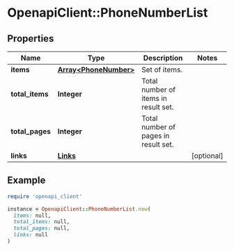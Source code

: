 # OpenapiClient::PhoneNumberList

## Properties

| Name | Type | Description | Notes |
| ---- | ---- | ----------- | ----- |
| **items** | [**Array&lt;PhoneNumber&gt;**](PhoneNumber.md) | Set of items. |  |
| **total_items** | **Integer** | Total number of items in result set. |  |
| **total_pages** | **Integer** | Total number of pages in result set. |  |
| **links** | [**Links**](Links.md) |  | [optional] |

## Example

```ruby
require 'openapi_client'

instance = OpenapiClient::PhoneNumberList.new(
  items: null,
  total_items: null,
  total_pages: null,
  links: null
)
```


